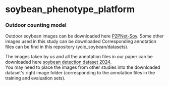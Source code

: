 # soybean_phenotype_platform

### Outdoor counting model 

Outdoor soybean images can be downloaded here [P2PNet-Soy](https://github.com/UTokyo-FieldPhenomics-Lab/P2PNet-Soy?tab=readme-ov-file). 
Some other images used in this study can be downloaded 
Corresponding annotation files can be find in this repository (yolo_soybean/datasets).    

The images taken by us and all the annotation files in our paper can be downloaded here [soybean detection dataset 2024]().   
You may need to place the images from other studies into the downloaded dataset's right image folder (corresponding to the annotation files in the training and evaluation sets).

